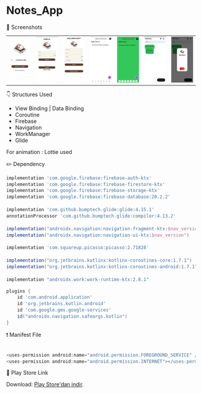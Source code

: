 # Notes_App

📸 Screenshots
<table>
  <tr>
    <td align="center">
      <img src="https://github.com/baris-gungorr/Notes_App/blob/main/app/images/01.jpg" alt="NOTLARIM" width="250">
    </td>
    <td align="center">
      <img src="https://github.com/baris-gungorr/Notes_App/blob/main/app/images/02.jpg" alt="NOTLARIM" width="250">
    </td>
    <td align="center">
      <img src="https://github.com/baris-gungorr/Notes_App/blob/main/app/images/03.jpg" alt="NOTLARIM" width="250">
    </td>
     <td align="center">
       <img src="https://github.com/baris-gungorr/Notes_App/blob/main/app/images/04.jpg" alt="NOTLARIM" width="250">
    </td>
     <td align="center">
      <img src="https://github.com/baris-gungorr/Notes_App/blob/main/app/images/05.jpg" alt="NOTLARIM" width="250">
    </td>
     <td align="center">
      <img src="https://github.com/baris-gungorr/Notes_App/blob/main/app/images/06.jpg" alt="NOTLARIM" width="250">
    </td>
    <td align="center">
     <img src="https://github.com/baris-gungorr/Notes_App/blob/main/app/images/07.jpg" alt="NOTLARIM" width="250">
  </tr>
  
</table>

👇 Structures Used
- View Binding | Data Binding
- Coroutine
- Firebase
- Navigation
- WorkManager
- Glide

For animation : Lottie used

 ✏️ Dependency
 ```gradle
 implementation 'com.google.firebase:firebase-auth-ktx'
 implementation 'com.google.firebase:firebase-firestore-ktx'
 implementation 'com.google.firebase:firebase-storage-ktx'
 implementation 'com.google.firebase:firebase-database:20.2.2'

 implementation 'com.github.bumptech.glide:glide:4.15.1'
 annotationProcessor 'com.github.bumptech.glide:compiler:4.13.2'

 implementation("androidx.navigation:navigation-fragment-ktx:$nav_version")
 implementation("androidx.navigation:navigation-ui-ktx:$nav_version")

 implementation 'com.squareup.picasso:picasso:2.71828'

 implementation("org.jetbrains.kotlinx:kotlinx-coroutines-core:1.7.1")
 implementation("org.jetbrains.kotlinx:kotlinx-coroutines-android:1.7.1")

 implementation "androidx.work:work-runtime-ktx:2.8.1"
```

```groovy
plugins {
    id 'com.android.application'
    id 'org.jetbrains.kotlin.android'
    id 'com.google.gms.google-services'
    id("androidx.navigation.safeargs.kotlin")
}
```

❗ Manifest File

```groovy

<uses-permission android:name="android.permission.FOREGROUND_SERVICE" />
<uses-permission android:name="android.permission.INTERNET"></uses-permission>

```

🔗 Play Store Link

 Download: [Play Store'dan indir]( https://play.google.com/store/apps/details?id=com.barisgungorr.notesapp).

